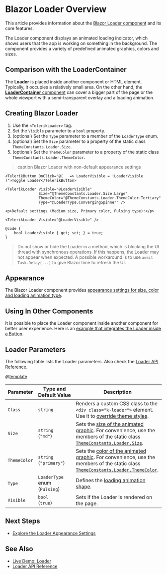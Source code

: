 
# Blazor Loader Overview

This article provides information about the <a href = "https://www.telerik.com/blazor-ui/loader" target="_blank">Blazor Loader component</a> and its core features.

The Loader component displays an animated loading indicator, which shows users that the app is working on something in the background. The component provides a variety of predefined animated graphics, colors and sizes.

## Comparison with the LoaderContainer

The **Loader** is placed inside another component or HTML element. Typically, it occupies a relatively small area. On the other hand, the [**LoaderContainer** component](slug:loadercontainer-overview) can cover a bigger part of the page or the whole viewport with a semi-transparent overlay and a loading animation.

## Creating Blazor Loader

1. Use the `<TelerikLoader>` tag.
1. Set the `Visible` parameter to a `bool` property.
1. (optional) Set the `Type` parameter to a member of the `LoaderType` enum.
1. (optional) Set the `Size` parameter to a property of the static class `ThemeConstants.Loader.Size`.
1. (optional) Set the `ThemeColor` parameter to a property of the static class `ThemeConstants.Loader.ThemeColor`.

>caption Blazor Loader with non-default appearance settings

````RAZOR
<TelerikButton OnClick="@( _ => LoaderVisible = !LoaderVisible )">Toggle Loader</TelerikButton>

<TelerikLoader Visible="@LoaderVisible"
               Size="@ThemeConstants.Loader.Size.Large"
               ThemeColor="@ThemeConstants.Loader.ThemeColor.Tertiary"
               Type="@LoaderType.ConvergingSpinner" />

<p>Default settings (Medium size, Primary color, Pulsing type):</p>

<TelerikLoader Visible="@LoaderVisible" />

@code {
    bool LoaderVisible { get; set; } = true;
}
````

> Do not show or hide the Loader in a method, which is blocking the UI thread with synchronous operations. If this happens, the Loader may not appear when expected. A possible workaround is to use `await Task.Delay(...)` to give Blazor time to refresh the UI.

## Appearance

The Blazor Loader component provides [appearance settings for size, color and loading animation type](slug:loader-appearance).

## Using In Other Components

It is possible to place the Loader component inside another component for better user experience. Here is an [example that integrates the Loader inside a Button](slug:loader-kb-inside-button).

## Loader Parameters

The following table lists the Loader parameters. Also check the [Loader API Reference](slug:Telerik.Blazor.Components.TelerikLoader).

@[template](/_contentTemplates/common/parameters-table-styles.md#table-layout)

| Parameter | Type and Default&nbsp;Value | Description |
| --- | --- | --- |
| `Class` | `string` | Renders a custom CSS class to the `<div class="k-loader">` element. Use it to [override theme styles](slug:themes-override). |
| `Size` | `string`<br />(`"md"`) | Sets the [size of the animated graphic](slug:loader-appearance#size). For convenience, use the members of the static class [`ThemeConstants.Loader.Size`](slug:Telerik.Blazor.ThemeConstants.Loader.Size). |
| `ThemeColor` | `string`<br />(`"primary"`) | Sets the [color of the animated graphic](slug:loader-appearance#themecolor). For convenience, use the members of the static class [`ThemeConstants.Loader.ThemeColor`](slug:Telerik.Blazor.ThemeConstants.Loader.ThemeColor). |
| `Type`| `LoaderType` enum<br />(`Pulsing`) | Defines the [loading animation shape](slug:loader-appearance#type). |
| `Visible` | `bool`<br /> (`true`) | Sets if the Loader is rendered on the page. |

## Next Steps

* [Explore the Loader Appearance Settings](slug:loader-appearance)

## See Also

* [Live Demo: Loader](https://demos.telerik.com/blazor-ui/loader/overview)
* [Loader API Reference](slug:Telerik.Blazor.Components.TelerikLoader)
